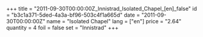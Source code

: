 +++
title = "2011-09-30T00:00:00Z_Innistrad_Isolated_Chapel_[en]_false"
id = "b3c1a371-5ded-4a3a-bf96-503c4f1a665d"
date = "2011-09-30T00:00:00Z"
name = "Isolated Chapel"
lang = ["en"]
price = "2.64"
quantity = 4
foil = false
set = "Innistrad"
+++
